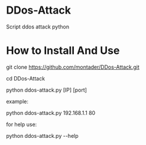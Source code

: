 # DDos-Attack
Script ddos attack python

# How to Install And Use
git clone https://github.com/montader/DDos-Attack.git

cd DDos-Attack

python ddos-attack.py [IP] [port]

example:

python ddos-attack.py 192.168.1.1 80

for help use:

python ddos-attack.py --help
